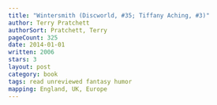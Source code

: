 ```yaml
---
title: "Wintersmith (Discworld, #35; Tiffany Aching, #3)"
author: Terry Pratchett
authorSort: Pratchett, Terry
pageCount: 325
date: 2014-01-01
written: 2006
stars: 3
layout: post
category: book
tags: read unreviewed fantasy humor
mapping: England, UK, Europe
---
```

